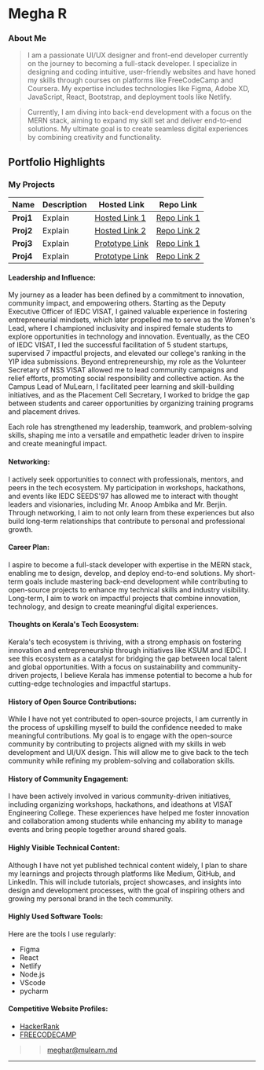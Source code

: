 # Megha R

### About Me

> I am a passionate UI/UX designer and front-end developer currently on the journey to becoming a full-stack developer. I specialize in designing and coding intuitive, user-friendly websites and have honed my skills through courses on platforms like FreeCodeCamp and Coursera. My expertise includes technologies like Figma, Adobe XD, JavaScript, React, Bootstrap, and deployment tools like Netlify.

> Currently, I am diving into back-end development with a focus on the MERN stack, aiming to expand my skill set and deliver end-to-end solutions. My ultimate goal is to create seamless digital experiences by combining creativity and functionality.

## Portfolio Highlights 


### My Projects 

| Name                | Description                                                               | Hosted Link                              | Repo Link                                                      |
|---------------------|---------------------------------------------------------------------------|------------------------------------------|----------------------------------------------------------------|
| **Proj1**  | Explain                                            | [Hosted Link 1](https://jr-boney.github.io/Music-Player/)    | [Repo Link 1](https://github.com/jr-boney/Music-Player)             |
| **Proj2**  | Explain                                              | [Hosted Link 2](https://jr-boney.github.io/Link-saver-chrome-extension/)    | [Repo Link 2](https://github.com/jr-boney/Link-saver-chrome-extension)             |
| **Proj3**  | Explain                                                | [Prototype Link](https://www.figma.com/proto/CdIff1UCo3ECbe2ugrEZXk/google-project-hi-fi?node-id=1-4&t=acaq3kTezZ52N8BP-1&scaling=scale-down-width&page-id=0%3A1&starting-point-node-id=1%3A4)    | [Repo Link 1](https://www.figma.com/design/CdIff1UCo3ECbe2ugrEZXk/google-project-hi-fi?node-id=0%3A1&t=hagJHAr5FgE1iBpl-1)             |
| **Proj4**  | Explain                                               | [Prototype Link](https://www.figma.com/proto/RdRgdORgsLWDeorIfawk3N/First-WIREFRAME?node-id=4234-531&t=98FGujNU2zADtk8i-1&scaling=scale-down&page-id=243%3A1&starting-point-node-id=4234%3A531)    | [Repo Link 2](https://www.figma.com/design/RdRgdORgsLWDeorIfawk3N/First-WIREFRAME?node-id=243%3A1&t=hagJHAr5FgE1iBpl-1)             |


#### Leadership and Influence:

My journey as a leader has been defined by a commitment to innovation, community impact, and empowering others. Starting as the Deputy Executive Officer of IEDC VISAT, I gained valuable experience in fostering entrepreneurial mindsets, which later propelled me to serve as the Women's Lead, where I championed inclusivity and inspired female students to explore opportunities in technology and innovation. Eventually, as the CEO of IEDC VISAT, I led the successful facilitation of 5 student startups, supervised 7 impactful projects, and elevated our college's ranking in the YIP idea submissions. Beyond entrepreneurship, my role as the Volunteer Secretary of NSS VISAT allowed me to lead community campaigns and relief efforts, promoting social responsibility and collective action. As the Campus Lead of MuLearn, I facilitated peer learning and skill-building initiatives, and as the Placement Cell Secretary, I worked to bridge the gap between students and career opportunities by organizing training programs and placement drives.

Each role has strengthened my leadership, teamwork, and problem-solving skills, shaping me into a versatile and empathetic leader driven to inspire and create meaningful impact.


#### Networking:

I actively seek opportunities to connect with professionals, mentors, and peers in the tech ecosystem. My participation in workshops, hackathons, and events like IEDC SEEDS'97 has allowed me to interact with thought leaders and visionaries, including Mr. Anoop Ambika and Mr. Berjin. Through networking, I aim to not only learn from these experiences but also build long-term relationships that contribute to personal and professional growth.


#### Career Plan:

I aspire to become a full-stack developer with expertise in the MERN stack, enabling me to design, develop, and deploy end-to-end solutions. My short-term goals include mastering back-end development while contributing to open-source projects to enhance my technical skills and industry visibility. Long-term, I aim to work on impactful projects that combine innovation, technology, and design to create meaningful digital experiences.
  

#### Thoughts on Kerala's Tech Ecosystem:

Kerala's tech ecosystem is thriving, with a strong emphasis on fostering innovation and entrepreneurship through initiatives like KSUM and IEDC. I see this ecosystem as a catalyst for bridging the gap between local talent and global opportunities. With a focus on sustainability and community-driven projects, I believe Kerala has immense potential to become a hub for cutting-edge technologies and impactful startups.

#### History of Open Source Contributions:

While I have not yet contributed to open-source projects, I am currently in the process of upskilling myself to build the confidence needed to make meaningful contributions. My goal is to engage with the open-source community by contributing to projects aligned with my skills in web development and UI/UX design. This will allow me to give back to the tech community while refining my problem-solving and collaboration skills.


#### History of Community Engagement:

I have been actively involved in various community-driven initiatives, including organizing workshops, hackathons, and ideathons at VISAT Engineering College. These experiences have helped me foster innovation and collaboration among students while enhancing my ability to manage events and bring people together around shared goals.


#### Highly Visible Technical Content:

Although I have not yet published technical content widely, I plan to share my learnings and projects through platforms like Medium, GitHub, and LinkedIn. This will include tutorials, project showcases, and insights into design and development processes, with the goal of inspiring others and growing my personal brand in the tech community.


#### Highly Used Software Tools:

Here are the tools I use regularly:
- Figma
- React
- Netlify
- Node.js
- VScode
- pycharm

#### Competitive Website Profiles:

- [HackerRank](https://www.hackerrank.com/profile/)
- [FREECODECAMP](https://www.freecodecamp.org/)



>
>>  [meghar@mulearn.md](https://app.mulearn.org/profile/meghar@mulearn)
---
